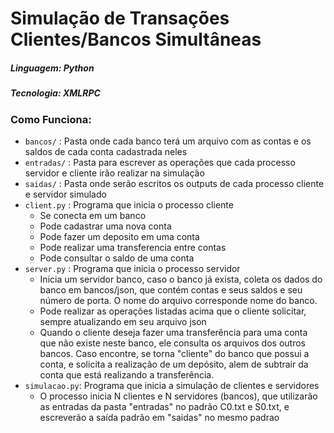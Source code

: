 # Simulação de Transações Clientes/Bancos Simultâneas
##### Linguagem: Python
##### Tecnologia: XMLRPC

### Como Funciona:

- `bancos/`  : Pasta onde cada banco terá um arquivo com as contas e os saldos de cada conta cadastrada neles 
- `entradas/`  : Pasta para escrever as operações que cada processo servidor e cliente irão realizar na simulação
- `saidas/` : Pasta onde serão escritos os outputs de cada processo cliente e servidor simulado
- `client.py` : Programa que inicia o processo cliente
    - Se conecta em um banco
    - Pode cadastrar uma nova conta
    - Pode fazer um deposito em uma conta
    - Pode realizar uma transferencia entre contas
    - Pode consultar o saldo de uma conta
- `server.py` : Programa que inicia o processo servidor
    - Inicia um servidor banco, caso o banco já exista, coleta os dados do banco em bancos/json, que contém contas e seus saldos e seu número de porta. O nome do arquivo corresponde nome do banco.
    - Pode realizar as operações listadas acima que o cliente solicitar, sempre atualizando em seu arquivo json
    - Quando o cliente deseja fazer uma transferência para uma conta que não existe neste banco, ele consulta os arquivos dos outros bancos. Caso encontre, se torna "cliente" do banco que possui a conta, e solicita a realização de um depósito, alem de subtrair da conta que está realizando a transferência.
- `simulacao.py`: Programa que inicia a simulação de clientes e servidores
    - O processo inicia N clientes e N servidores (bancos), que utilizarão as entradas da pasta "entradas" no padrão C0.txt e S0.txt, e escreverão a saída padrão em "saidas" no mesmo padrao
